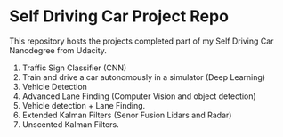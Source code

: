 # Self Driving Car Project Repo
This repository hosts the projects completed part of my Self Driving Car Nanodegree from Udacity.

1. Traffic Sign Classifier (CNN)
2. Train and drive a car autonomously in a simulator (Deep Learning)
3. Vehicle Detection
4. Advanced Lane Finding (Computer Vision and object detection)
5. Vehicle detection + Lane Finding.
6. Extended Kalman Filters (Senor Fusion  Lidars and Radar)
7. Unscented Kalman Filters. 
